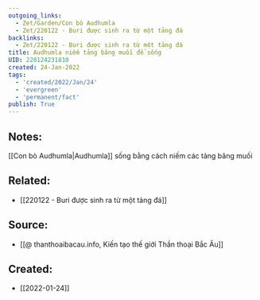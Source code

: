 ```yaml
---
outgoing_links:
  - Zet/Garden/Con bò Audhumla
  - Zet/220122 - Buri được sinh ra từ một tảng đá
backlinks:
  - Zet/220122 - Buri được sinh ra từ một tảng đá
title: Audhumla niếm tảng băng muối để sống
UID: 220124231810
created: 24-Jan-2022
tags:
  - 'created/2022/Jan/24'
  - 'evergreen'
  - 'permanent/fact'
publish: True
---
```

## Notes:
[[Con bò Audhumla|Audhumla]] sống bằng cách niếm các tảng băng muối

## Related:
- [[220122 - Buri được sinh ra từ một tảng đá]]
## Source:
- [[@ thanthoaibacau.info, Kiến tạo thế giới  Thần thoại Bắc Âu]]


## Created:
- [[2022-01-24]]
